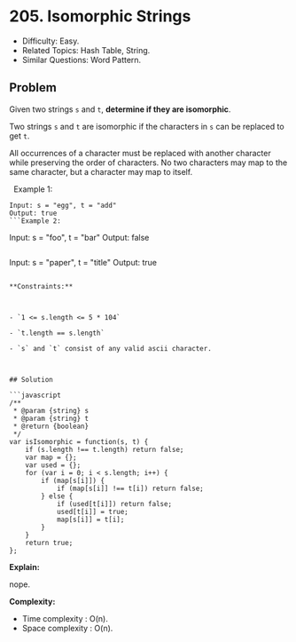# 205. Isomorphic Strings

- Difficulty: Easy.
- Related Topics: Hash Table, String.
- Similar Questions: Word Pattern.

## Problem

Given two strings `s` and `t`, **determine if they are isomorphic**.

Two strings `s` and `t` are isomorphic if the characters in `s` can be replaced to get `t`.

All occurrences of a character must be replaced with another character while preserving the order of characters. No two characters may map to the same character, but a character may map to itself.

 
Example 1:
```
Input: s = "egg", t = "add"
Output: true
```Example 2:
```
Input: s = "foo", t = "bar"
Output: false
```Example 3:
```
Input: s = "paper", t = "title"
Output: true
```
 
**Constraints:**


	
- `1 <= s.length <= 5 * 104`
	
- `t.length == s.length`
	
- `s` and `t` consist of any valid ascii character.



## Solution

```javascript
/**
 * @param {string} s
 * @param {string} t
 * @return {boolean}
 */
var isIsomorphic = function(s, t) {
    if (s.length !== t.length) return false;
    var map = {};
    var used = {};
    for (var i = 0; i < s.length; i++) {
        if (map[s[i]]) {
            if (map[s[i]] !== t[i]) return false;
        } else {
            if (used[t[i]]) return false;
            used[t[i]] = true;
            map[s[i]] = t[i];
        }
    }
    return true;
};
```

**Explain:**

nope.

**Complexity:**

* Time complexity : O(n).
* Space complexity : O(n).
